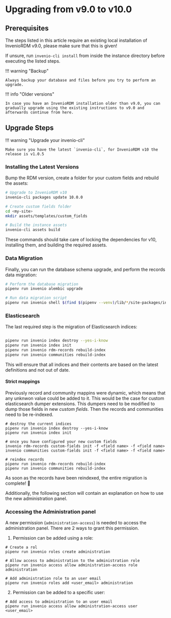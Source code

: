 # Upgrading from v9.0 to v10.0

## Prerequisites

The steps listed in this article require an existing local installation of InvenioRDM v9.0, please make sure that this is given!

If unsure, run `invenio-cli install` from inside the instance directory before executing the listed steps.

!!! warning "Backup"

    Always backup your database and files before you try to perform an upgrade.

!!! info "Older versions"

    In case you have an InvenioRDM installation older than v9.0, you can gradually upgrade using the existing instructions to v9.0 and afterwards continue from here.

## Upgrade Steps

!!! warning "Upgrade your invenio-cli"

    Make sure you have the latest `invenio-cli`, for InvenioRDM v10 the release is v1.0.5

### Installing the Latest Versions

Bump the RDM version, create a folder for your custom fields and rebuild the assets:

```bash
# Upgrade to InvenioRDM v10
invenio-cli packages update 10.0.0

# Create custom fields folder
cd <my-site>
mkdir assets/templates/custom_fields

# Build the instance assets
invenio-cli assets build
```

These commands should take care of locking the dependencies for v10, installing them, and building the required assets.


### Data Migration

Finally, you can run the database schema upgrade, and perform the records data migration:

```bash
# Perform the database migration
pipenv run invenio alembic upgrade

# Run data migration script
pipenv run invenio shell $(find $(pipenv --venv)/lib/*/site-packages/invenio_app_rdm -name migrate_9_0_to_10_0.py)
```

### Elasticsearch

The last required step is the migration of Elasticsearch indices:

```bash

pipenv run invenio index destroy --yes-i-know
pipenv run invenio index init
pipenv run invenio rdm-records rebuild-index
pipenv run invenio communities rebuild-index
```

This will ensure that all indices and their contents are based on the latest definitions and not out of date.

#### Strict mappings

Previously record and community mappins were dynamic, which means that any unknwon value could be added to it. This would be the case for custom elasticsearch dumper extensions. This dumpers need to be modified to dump those fields in new _custom fields_. Then the records and communities need to be re-indexed.

```shell
# destroy the current indices
pipenv run invenio index destroy --yes-i-know
pipenv run invenio index init

# once you have configured your new custom fields
invenio rdm-records custom-fields init -f <field name> -f <field name>
invenio communities custom-fields init -f <field name> -f <field name>

# reindex records
pipenv run invenio rdm-records rebuild-index
pipenv run invenio communities rebuild-index
```

As soon as the records have been reindexed, the entire migration is complete! :partying_face:

Additionally, the following section will contain an explanation on how to use the new administration panel.

### Accessing the Administration panel

A new permission (`administration-access`) is needed to access the administration panel. There are 2 ways to grant this permission.

1) Permission can be added using a role:
```
# Create a rol 
pipenv run invenio roles create administration

# Allow access to administration to the administration role
pipenv run invenio access allow administration-access role administration

# Add administration role to an user email
pipenv run invenio roles add <user_email> administration
```

2) Permission can be added to a specific user:
```
# Add access to administration to an user email
pipenv run invenio access allow administration-access user <user_email>
```
